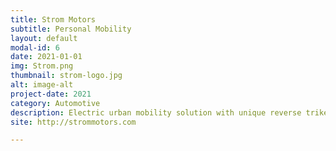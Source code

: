 ```yaml
---
title: Strom Motors
subtitle: Personal Mobility
layout: default
modal-id: 6
date: 2021-01-01
img: Strom.png
thumbnail: strom-logo.jpg
alt: image-alt
project-date: 2021
category: Automotive
description: Electric urban mobility solution with unique reverse trike design (Exited 2022)
site: http://strommotors.com

---
```

